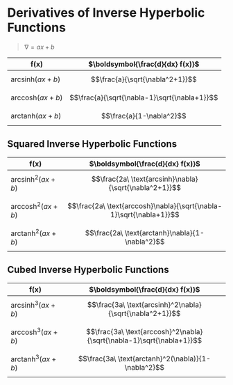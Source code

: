 # Derivatives of Inverse Hyperbolic Functions

> $\nabla = ax+b$

| $\boldsymbol{f(x)}$ | $\boldsymbol{\frac{d}{dx} f(x)}$ |
|--|--|
| $\text{arcsinh}(ax+b)$ | $$\frac{a}{\sqrt{\nabla^2+1}}$$ |
| $\text{arccosh}(ax+b)$ | $$\frac{a}{\sqrt{\nabla-1}\sqrt{\nabla+1}}$$ |
| $\text{arctanh}(ax+b)$ | $$\frac{a}{1-\nabla^2}$$ |

## Squared Inverse Hyperbolic Functions

| $\boldsymbol{f(x)}$ | $\boldsymbol{\frac{d}{dx} f(x)}$ |
|--|--|
| $\text{arcsinh}^2(ax+b)$ | $$\frac{2a\ \text{arcsinh}\nabla}{\sqrt{\nabla^2+1}}$$ |
| $\text{arccosh}^2(ax+b)$ | $$\frac{2a\ \text{arccosh}\nabla}{\sqrt{\nabla-1}\sqrt{\nabla+1}}$$ |
| $\text{arctanh}^2(ax+b)$ | $$\frac{2a\ \text{arctanh}\nabla}{1-\nabla^2}$$ |

## Cubed Inverse Hyperbolic Functions

| $\boldsymbol{f(x)}$ | $\boldsymbol{\frac{d}{dx} f(x)}$ |
|--|--|
| $\text{arcsinh}^3(ax+b)$ | $$\frac{3a\ \text{arcsinh}^2\nabla}{\sqrt{\nabla^2+1}}$$ |
| $\text{arccosh}^3(ax+b)$ | $$\frac{3a\ \text{arccosh}^2\nabla}{\sqrt{\nabla-1}\sqrt{\nabla+1}}$$ |
| $\text{arctanh}^3(ax+b)$ | $$\frac{3a\ \text{arctanh}^2(\nabla)}{1-\nabla^2}$$ |


